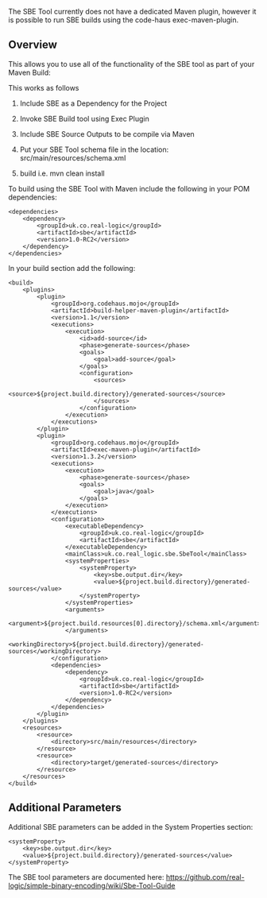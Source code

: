 The SBE Tool currently does not have a dedicated Maven plugin, however it is possible to run SBE builds using the code-haus exec-maven-plugin.

## Overview
This allows you to use all of the functionality of the SBE tool as part of your Maven Build:

This works as follows

1. Include SBE as a Dependency for the Project

1. Invoke SBE Build tool using Exec Plugin 

1. Include SBE Source Outputs to be compile via Maven 

1. Put your SBE Tool schema file in the location: src/main/resources/schema.xml

1. build i.e. mvn clean install 

To build using the SBE Tool with Maven include the following in your POM dependencies: 

	<dependencies>
		<dependency>
			<groupId>uk.co.real-logic</groupId>
			<artifactId>sbe</artifactId>
			<version>1.0-RC2</version>
		</dependency>
	</dependencies>

In your build section add the following: 

    <build>
		<plugins>
			<plugin>
				<groupId>org.codehaus.mojo</groupId>
				<artifactId>build-helper-maven-plugin</artifactId>
				<version>1.1</version>
				<executions>
					<execution>
						<id>add-source</id>
						<phase>generate-sources</phase>
						<goals>
							<goal>add-source</goal>
						</goals>
						<configuration>
							<sources>
								<source>${project.build.directory}/generated-sources</source>
							</sources>
						</configuration>
					</execution>
				</executions>
			</plugin>
			<plugin>
				<groupId>org.codehaus.mojo</groupId>
				<artifactId>exec-maven-plugin</artifactId>
				<version>1.3.2</version>
				<executions>
					<execution>
						<phase>generate-sources</phase>
						<goals>
							<goal>java</goal>
						</goals>
					</execution>
				</executions>
				<configuration>
					<executableDependency>
						<groupId>uk.co.real-logic</groupId>
						<artifactId>sbe</artifactId>
					</executableDependency>
					<mainClass>uk.co.real_logic.sbe.SbeTool</mainClass>
					<systemProperties>
						<systemProperty>
							<key>sbe.output.dir</key>
							<value>${project.build.directory}/generated-sources</value>
						</systemProperty>
					</systemProperties>
					<arguments>
						<argument>${project.build.resources[0].directory}/schema.xml</argument>
					</arguments>
					<workingDirectory>${project.build.directory}/generated-sources</workingDirectory>
				</configuration>
				<dependencies>
					<dependency>
						<groupId>uk.co.real-logic</groupId>
						<artifactId>sbe</artifactId>
						<version>1.0-RC2</version>
					</dependency>
				</dependencies>
			</plugin>
		</plugins>
		<resources>
			<resource>
				<directory>src/main/resources</directory>
			</resource>
			<resource>
				<directory>target/generated-sources</directory>
			</resource>
		</resources>
	</build>

## Additional Parameters

Additional SBE parameters can be added in the System Properties section: 

	<systemProperty>
		<key>sbe.output.dir</key>
		<value>${project.build.directory}/generated-sources</value>
	</systemProperty>

The SBE tool parameters are documented here:
https://github.com/real-logic/simple-binary-encoding/wiki/Sbe-Tool-Guide